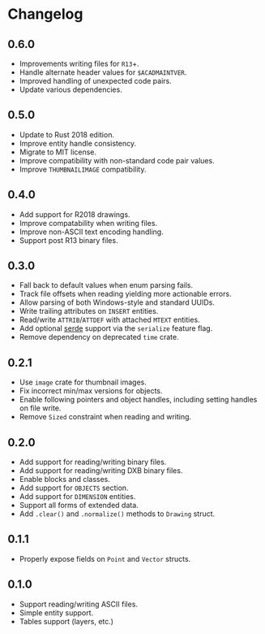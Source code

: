 Changelog
=========

## 0.6.0

- Improvements writing files for `R13`+.
- Handle alternate header values for `$ACADMAINTVER`.
- Improved handling of unexpected code pairs.
- Update various dependencies.

## 0.5.0

- Update to Rust 2018 edition.
- Improve entity handle consistency.
- Migrate to MIT license.
- Improve compatibility with non-standard code pair values.
- Improve `THUMBNAILIMAGE` compatibility.

## 0.4.0

- Add support for R2018 drawings.
- Improve compatability when writing files.
- Improve non-ASCII text encoding handling.
- Support post R13 binary files.

## 0.3.0

- Fall back to default values when enum parsing fails.
- Track file offsets when reading yielding more actionable errors.
- Allow parsing of both Windows-style and standard UUIDs.
- Write trailing attributes on `INSERT` entities.
- Read/write `ATTRIB`/`ATTDEF` with attached `MTEXT` entities.
- Add optional [serde](https://github.com/serde-rs/serde) support via the `serialize` feature flag.
- Remove dependency on deprecated `time` crate.

## 0.2.1

- Use `image` crate for thumbnail images.
- Fix incorrect min/max versions for objects.
- Enable following pointers and object handles, including setting handles on file write.
- Remove `Sized` constraint when reading and writing.

## 0.2.0

- Add support for reading/writing binary files.
- Add support for reading/writing DXB binary files.
- Enable blocks and classes.
- Add support for `OBJECTS` section.
- Add support for `DIMENSION` entities.
- Support all forms of extended data.
- Add `.clear()` and `.normalize()` methods to `Drawing` struct.

## 0.1.1

- Properly expose fields on `Point` and `Vector` structs.

## 0.1.0

- Support reading/writing ASCII files.
- Simple entity support.
- Tables support (layers, etc.)
